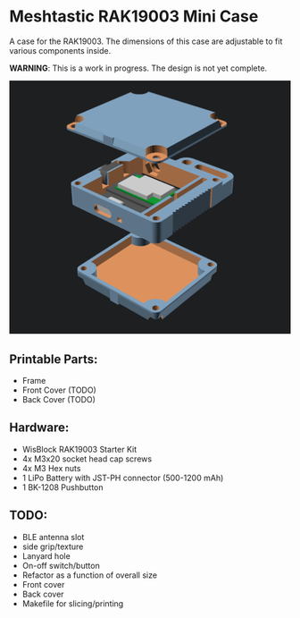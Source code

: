 # Meshtastic RAK19003 Mini Case

A case for the RAK19003.  The dimensions of this case are adjustable to fit
various components inside.

__WARNING__: This is a work in progress.  The design is not yet complete.

![exploded view](exploded.png)

## Printable Parts:

* Frame
* Front Cover (TODO)
* Back Cover (TODO)

## Hardware:
* WisBlock RAK19003 Starter Kit
* 4x M3x20 socket head cap screws
* 4x M3 Hex nuts
* 1 LiPo Battery with JST-PH connector (500-1200 mAh)
* 1 BK-1208 Pushbutton

## TODO:
* BLE antenna slot
* side grip/texture
* Lanyard hole
* On-off switch/button
* Refactor as a function of overall size
* Front cover
* Back cover
* Makefile for slicing/printing
